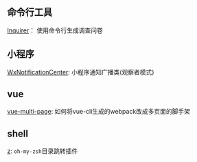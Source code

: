 ## 命令行工具
[Inquirer](https://github.com/SBoudrias/Inquirer.js)： 使用命令行生成调查问卷 

## 小程序
[WxNotificationCenter](https://github.com/icindy/WxNotificationCenter): 小程序通知广播类(观察者模式)

## vue
[vue-multi-page](https://github.com/jarvan4dev/vue-multi-page): 如何将vue-cli生成的webpack改成多页面的脚手架

## shell
[z](https://github.com/robbyrussell/oh-my-zsh/tree/master/plugins/z): `oh-my-zsh`目录跳转插件